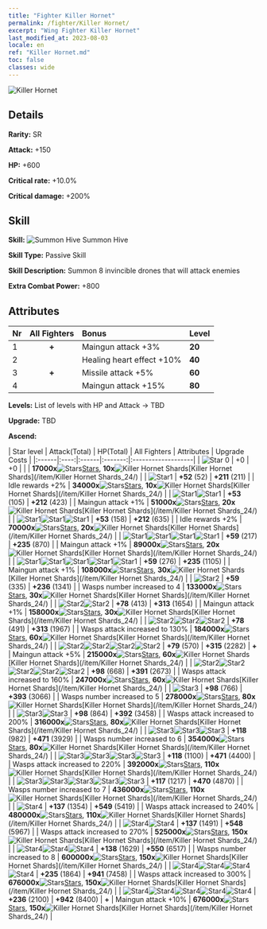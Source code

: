 ```yaml
---
title: "Fighter Killer Hornet"
permalink: /fighter/Killer Hornet/
excerpt: "Wing Fighter Killer Hornet"
last_modified_at: 2023-08-03
locale: en
ref: "Killer Hornet.md"
toc: false
classes: wide
---
```



 ![Killer Hornet](/images/ship/fj_img3.png)

## Details

 **Rarity:** SR 

 **Attack:** +150

 **HP:** +600

 **Critical rate:** +10.0%

 **Critical damage:** +200%

## Skill

 **Skill:** ![Summon Hive](/images/skill/skill_25_p.png) Summon Hive

 **Skill Type:**  Passive Skill

 **Skill Description:**  Summon 8 invincible drones that will attack enemies

 **Extra Combat Power:**  +800

## Attributes

  |  Nr | All Fighters | Bonus | Level |
  |:----|:-------------:|:--------------------|:--------|
  | 1  | **+**  | Maingun attack +3%  | **20** |
  | 2  |   | Healing heart effect +10%  | **40** |
  | 3  | **+**  | Missile attack +5%  | **60** |
  | 4  |   | Maingun attack +15%  | **80** |


 **Levels:**  List of levels with HP and Attack -> TBD

 **Upgrade:**  TBD

 **Ascend:**  

  |  Star level | Attack(Total) | HP(Total) | All Fighters | Attributes | Upgrade Costs |
  |:------|:----:|:------|:-------:|:-------------------|
  | ![Star 0](/images/s0.png)  | +0  | +0  |  |    | **17000x**![Stars](/images/item/Stars_p.png)[Stars](/item/Stars_2/), **10x**![Killer Hornet Shards](/images/item/Killer_Hornet_Shards_p.png)[Killer Hornet Shards](/item/Killer Hornet Shards_24/) |
  | ![Star1](/images/s1.png)  | **+52** (52)  | **+211** (211)  |   | Idle rewards +2%  | **34000x**![Stars](/images/item/Stars_p.png)[Stars](/item/Stars_2/), **10x**![Killer Hornet Shards](/images/item/Killer_Hornet_Shards_p.png)[Killer Hornet Shards](/item/Killer Hornet Shards_24/) |
  | ![Star1](/images/s1.png)![Star1](/images/s1.png)  | **+53** (105)  | **+212** (423)  |   | Maingun attack +1%  | **51000x**![Stars](/images/item/Stars_p.png)[Stars](/item/Stars_2/), **20x**![Killer Hornet Shards](/images/item/Killer_Hornet_Shards_p.png)[Killer Hornet Shards](/item/Killer Hornet Shards_24/) |
  | ![Star1](/images/s1.png)![Star1](/images/s1.png)![Star1](/images/s1.png)  | **+53** (158)  | **+212** (635)  |   | Idle rewards +2%  | **70000x**![Stars](/images/item/Stars_p.png)[Stars](/item/Stars_2/), **20x**![Killer Hornet Shards](/images/item/Killer_Hornet_Shards_p.png)[Killer Hornet Shards](/item/Killer Hornet Shards_24/) |
  | ![Star1](/images/s1.png)![Star1](/images/s1.png)![Star1](/images/s1.png)![Star1](/images/s1.png)  | **+59** (217)  | **+235** (870)  |   | Maingun attack +1%  | **89000x**![Stars](/images/item/Stars_p.png)[Stars](/item/Stars_2/), **20x**![Killer Hornet Shards](/images/item/Killer_Hornet_Shards_p.png)[Killer Hornet Shards](/item/Killer Hornet Shards_24/) |
  | ![Star1](/images/s1.png)![Star1](/images/s1.png)![Star1](/images/s1.png)![Star1](/images/s1.png)![Star1](/images/s1.png)  | **+59** (276)  | **+235** (1105)  |   | Maingun attack +1%  | **108000x**![Stars](/images/item/Stars_p.png)[Stars](/item/Stars_2/), **30x**![Killer Hornet Shards](/images/item/Killer_Hornet_Shards_p.png)[Killer Hornet Shards](/item/Killer Hornet Shards_24/) |
  | ![Star2](/images/s2.png)  | **+59** (335)  | **+236** (1341)  |   | Wasps number increased to 4  | **133000x**![Stars](/images/item/Stars_p.png)[Stars](/item/Stars_2/), **30x**![Killer Hornet Shards](/images/item/Killer_Hornet_Shards_p.png)[Killer Hornet Shards](/item/Killer Hornet Shards_24/) |
  | ![Star2](/images/s2.png)![Star2](/images/s2.png)  | **+78** (413)  | **+313** (1654)  |   | Maingun attack +1%  | **158000x**![Stars](/images/item/Stars_p.png)[Stars](/item/Stars_2/), **30x**![Killer Hornet Shards](/images/item/Killer_Hornet_Shards_p.png)[Killer Hornet Shards](/item/Killer Hornet Shards_24/) |
  | ![Star2](/images/s2.png)![Star2](/images/s2.png)![Star2](/images/s2.png)  | **+78** (491)  | **+313** (1967)  |   | Wasps attack increased to 130%  | **184000x**![Stars](/images/item/Stars_p.png)[Stars](/item/Stars_2/), **60x**![Killer Hornet Shards](/images/item/Killer_Hornet_Shards_p.png)[Killer Hornet Shards](/item/Killer Hornet Shards_24/) |
  | ![Star2](/images/s2.png)![Star2](/images/s2.png)![Star2](/images/s2.png)![Star2](/images/s2.png)  | **+79** (570)  | **+315** (2282)  | **+**  | Maingun attack +5%  | **215000x**![Stars](/images/item/Stars_p.png)[Stars](/item/Stars_2/), **60x**![Killer Hornet Shards](/images/item/Killer_Hornet_Shards_p.png)[Killer Hornet Shards](/item/Killer Hornet Shards_24/) |
  | ![Star2](/images/s2.png)![Star2](/images/s2.png)![Star2](/images/s2.png)![Star2](/images/s2.png)![Star2](/images/s2.png)  | **+98** (668)  | **+391** (2673)  |   | Wasps attack increased to 160%  | **247000x**![Stars](/images/item/Stars_p.png)[Stars](/item/Stars_2/), **60x**![Killer Hornet Shards](/images/item/Killer_Hornet_Shards_p.png)[Killer Hornet Shards](/item/Killer Hornet Shards_24/) |
  | ![Star3](/images/s3.png)  | **+98** (766)  | **+393** (3066)  |   | Wasps number increased to 5  | **278000x**![Stars](/images/item/Stars_p.png)[Stars](/item/Stars_2/), **80x**![Killer Hornet Shards](/images/item/Killer_Hornet_Shards_p.png)[Killer Hornet Shards](/item/Killer Hornet Shards_24/) |
  | ![Star3](/images/s3.png)![Star3](/images/s3.png)  | **+98** (864)  | **+392** (3458)  |   | Wasps attack increased to 200%  | **316000x**![Stars](/images/item/Stars_p.png)[Stars](/item/Stars_2/), **80x**![Killer Hornet Shards](/images/item/Killer_Hornet_Shards_p.png)[Killer Hornet Shards](/item/Killer Hornet Shards_24/) |
  | ![Star3](/images/s3.png)![Star3](/images/s3.png)![Star3](/images/s3.png)  | **+118** (982)  | **+471** (3929)  |   | Wasps number increased to 6  | **354000x**![Stars](/images/item/Stars_p.png)[Stars](/item/Stars_2/), **80x**![Killer Hornet Shards](/images/item/Killer_Hornet_Shards_p.png)[Killer Hornet Shards](/item/Killer Hornet Shards_24/) |
  | ![Star3](/images/s3.png)![Star3](/images/s3.png)![Star3](/images/s3.png)![Star3](/images/s3.png)  | **+118** (1100)  | **+471** (4400)  |   | Wasps attack increased to 220%  | **392000x**![Stars](/images/item/Stars_p.png)[Stars](/item/Stars_2/), **110x**![Killer Hornet Shards](/images/item/Killer_Hornet_Shards_p.png)[Killer Hornet Shards](/item/Killer Hornet Shards_24/) |
  | ![Star3](/images/s3.png)![Star3](/images/s3.png)![Star3](/images/s3.png)![Star3](/images/s3.png)![Star3](/images/s3.png)  | **+117** (1217)  | **+470** (4870)  |   | Wasps number increased to 7  | **436000x**![Stars](/images/item/Stars_p.png)[Stars](/item/Stars_2/), **110x**![Killer Hornet Shards](/images/item/Killer_Hornet_Shards_p.png)[Killer Hornet Shards](/item/Killer Hornet Shards_24/) |
  | ![Star4](/images/s4.png)  | **+137** (1354)  | **+549** (5419)  |   | Wasps attack increased to 240%  | **480000x**![Stars](/images/item/Stars_p.png)[Stars](/item/Stars_2/), **110x**![Killer Hornet Shards](/images/item/Killer_Hornet_Shards_p.png)[Killer Hornet Shards](/item/Killer Hornet Shards_24/) |
  | ![Star4](/images/s4.png)![Star4](/images/s4.png)  | **+137** (1491)  | **+548** (5967)  |   | Wasps attack increased to 270%  | **525000x**![Stars](/images/item/Stars_p.png)[Stars](/item/Stars_2/), **150x**![Killer Hornet Shards](/images/item/Killer_Hornet_Shards_p.png)[Killer Hornet Shards](/item/Killer Hornet Shards_24/) |
  | ![Star4](/images/s4.png)![Star4](/images/s4.png)![Star4](/images/s4.png)  | **+138** (1629)  | **+550** (6517)  |   | Wasps number increased to 8  | **600000x**![Stars](/images/item/Stars_p.png)[Stars](/item/Stars_2/), **150x**![Killer Hornet Shards](/images/item/Killer_Hornet_Shards_p.png)[Killer Hornet Shards](/item/Killer Hornet Shards_24/) |
  | ![Star4](/images/s4.png)![Star4](/images/s4.png)![Star4](/images/s4.png)![Star4](/images/s4.png)  | **+235** (1864)  | **+941** (7458)  |   | Wasps attack increased to 300%  | **676000x**![Stars](/images/item/Stars_p.png)[Stars](/item/Stars_2/), **150x**![Killer Hornet Shards](/images/item/Killer_Hornet_Shards_p.png)[Killer Hornet Shards](/item/Killer Hornet Shards_24/) |
  | ![Star4](/images/s4.png)![Star4](/images/s4.png)![Star4](/images/s4.png)![Star4](/images/s4.png)![Star4](/images/s4.png)  | **+236** (2100)  | **+942** (8400)  | **+**  | Maingun attack +10%  | **676000x**![Stars](/images/item/Stars_p.png)[Stars](/item/Stars_2/), **150x**![Killer Hornet Shards](/images/item/Killer_Hornet_Shards_p.png)[Killer Hornet Shards](/item/Killer Hornet Shards_24/) |

